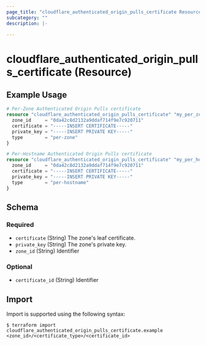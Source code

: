 ```yaml
---
page_title: "cloudflare_authenticated_origin_pulls_certificate Resource - Cloudflare"
subcategory: ""
description: |-
  
---
```


# cloudflare_authenticated_origin_pulls_certificate (Resource)



## Example Usage

```terraform
# Per-Zone Authenticated Origin Pulls certificate
resource "cloudflare_authenticated_origin_pulls_certificate" "my_per_zone_aop_cert" {
  zone_id     = "0da42c8d2132a9ddaf714f9e7c920711"
  certificate = "-----INSERT CERTIFICATE-----"
  private_key = "-----INSERT PRIVATE KEY-----"
  type        = "per-zone"
}

# Per-Hostname Authenticated Origin Pulls certificate
resource "cloudflare_authenticated_origin_pulls_certificate" "my_per_hostname_aop_cert" {
  zone_id     = "0da42c8d2132a9ddaf714f9e7c920711"
  certificate = "-----INSERT CERTIFICATE-----"
  private_key = "-----INSERT PRIVATE KEY-----"
  type        = "per-hostname"
}
```
<!-- schema generated by tfplugindocs -->
## Schema

### Required

- `certificate` (String) The zone's leaf certificate.
- `private_key` (String) The zone's private key.
- `zone_id` (String) Identifier

### Optional

- `certificate_id` (String) Identifier

## Import

Import is supported using the following syntax:

```shell
$ terraform import cloudflare_authenticated_origin_pulls_certificate.example <zone_id>/<certificate_type>/<certificate_id>
```
